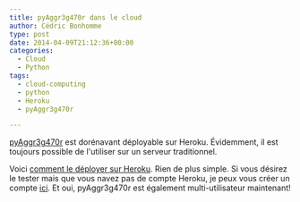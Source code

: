 ```yaml
---
title: pyAggr3g470r dans le cloud
author: Cédric Bonhomme
type: post
date: 2014-04-09T21:12:36+00:00
categories:
  - Cloud
  - Python
tags:
  - cloud-computing
  - python
  - Heroku
  - pyAggr3g470r

---
```

[pyAggr3g470r][1] est dorénavant déployable sur Heroku. Évidemment, il est toujours possible de l'utiliser sur un serveur traditionnel.

Voici [comment le déployer sur Heroku][2]. Rien de plus simple. Si vous désirez le tester mais que vous navez pas de compte Heroku, je peux vous créer un compte [ici][3]. Et oui, pyAggr3g470r est également multi-utilisateur maintenant!

 [1]: https://git.sr.ht/~cedric/pyAggr3g470r
 [2]: https://git.sr.ht/~cedric/pyAggr3g470r/tree/f38f3387a5a82141878bef40e02d21d6c853d07e/item/README.rst#L36
 [3]: https://pyaggr3g470r.herokuapp.com/
